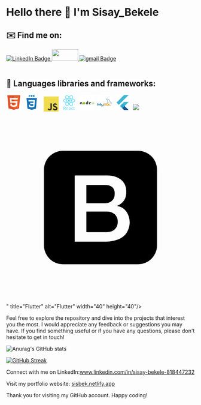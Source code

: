 # Hello there 👋 I'm Sisay_Bekele

## ✉️ Find me on:

<div id="badges">
  <a href="https://www.linkedin.com/in/sisay-bekele-818447232" target="_blank">
    <img src="https://img.shields.io/badge/LinkedIn-blue?style=for-the-badge&logo=linkedin&logoColor=white" alt="LinkedIn Badge"/>
  </a>
  <a href="https://web.telegram.org/a/" target="_blank">
    <img src="https://cdn3.iconfinder.com/data/icons/social-icons-33/512/Telegram-1024.png" width="70" height="30" />
  </a>
  <a href="https://mail.google.com/mail/u/2/#inbox" target="_blank">
    <img src="https://cdn4.iconfinder.com/data/icons/logos-brands-in-colors/48/google-gmail-1024.png?style=for-the-badge&logo=twitter&logoColor=white" width="70" height="30" alt="gmail Badge"/>
  </a>
</div>

<br />

## 🧰 Languages libraries and frameworks:
<p>
  <img src="https://github.com/devicons/devicon/blob/master/icons/html5/html5-original.svg" title="HTML5" alt="HTML" width="40" height="40"/>&nbsp;
  <img src="https://github.com/devicons/devicon/blob/master/icons/css3/css3-plain-wordmark.svg"  title="CSS3" alt="CSS" width="40" height="40"/>&nbsp;
   <img src="https://raw.githubusercontent.com/github/explore/80688e429a7d4ef2fca1e82350fe8e3517d3494d/topics/javascript/javascript.png" alt="Javascript" height="40" style="vertical-align:top; margin:4px">
  <img src="https://github.com/devicons/devicon/blob/master/icons/react/react-original-wordmark.svg" title="React" alt="React" width="40" height="40"/>&nbsp;
  <img src="https://github.com/devicons/devicon/blob/master/icons/nodejs/nodejs-original-wordmark.svg" title="NodeJS" alt="NodeJS" width="40" height="40"/>&nbsp;
  <img src="https://github.com/devicons/devicon/blob/master/icons/mysql/mysql-original-wordmark.svg" title="MySQL"  alt="MySQL" width="40" height="40"/>&nbsp;
  <img src="https://github.com/devicons/devicon/blob/master/icons/flutter/flutter-original.svg" title="Flutter" alt="Flutter" width="40" height="40"/>&nbsp;
  <img src="<?xml version="1.0" ?><svg viewBox="0 0 40 40" xmlns="http://www.w3.org/2000/svg"><title/><g id="Bootstrap"><path d="M23,21.4a2.5,2.5,0,0,0-1.73-.55H17v4.37h4.34A2.46,2.46,0,0,0,23,24.64,2.16,2.16,0,0,0,23.66,23,2.09,2.09,0,0,0,23,21.4Zm-.6-2.82A1.8,1.8,0,0,0,23,17.14a1.82,1.82,0,0,0-.53-1.49A2.34,2.34,0,0,0,21,15.22H17v3.86h4A2.2,2.2,0,0,0,22.44,18.58ZM28,8H12a4,4,0,0,0-4,4V28a4,4,0,0,0,4,4H28a4,4,0,0,0,4-4V12A4,4,0,0,0,28,8ZM25.81,24.85a3,3,0,0,1-.92,1.24,4.52,4.52,0,0,1-1.61.82,7.65,7.65,0,0,1-2.33.31H14.52v-14h6.8a4.83,4.83,0,0,1,3,.86,3.05,3.05,0,0,1,1.14,2.61A3.09,3.09,0,0,1,25,18.5a3.37,3.37,0,0,1-1.48,1.17v0a3.05,3.05,0,0,1,2,1.22,4.08,4.08,0,0,1,.67,2.38A3.92,3.92,0,0,1,25.81,24.85Z"/></g></svg>" title="Flutter" alt="Flutter" width="40" height="40"/>&nbsp;
</p>


Feel free to explore the repository and dive into the projects that interest you the most. I would appreciate any feedback or suggestions you may have. If you find something useful or if you have any questions, please don't hesitate to get in touch!


![Anurag's GitHub stats](https://github-readme-stats.vercel.app/api?username=sisay2143&show=reviews)

[![GitHub Streak](http://github-readme-streak-stats.herokuapp.com?user=sisay2143)](https://git.io/streak-stats)


Connect with me on LinkedIn:www.linkedin.com/in/sisay-bekele-818447232

Visit my portfolio website: [sisbek.netlify.app](https://sisbek.netlify.app/)

Thank you for visiting my GitHub account. Happy coding!
